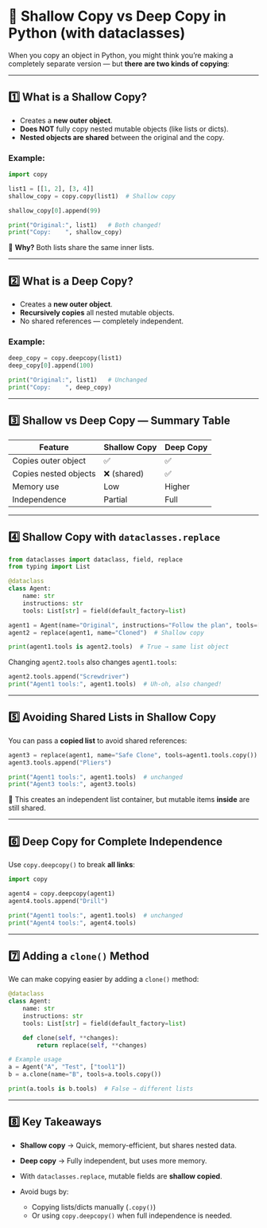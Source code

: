 # 📘 Shallow Copy vs Deep Copy in Python (with dataclasses)

When you copy an object in Python, you might think you’re making a completely separate version — but **there are two kinds of copying**:

---

## 1️⃣ What is a Shallow Copy?
- Creates a **new outer object**.
- **Does NOT** fully copy nested mutable objects (like lists or dicts).
- **Nested objects are shared** between the original and the copy.

### Example:
```python
import copy

list1 = [[1, 2], [3, 4]]
shallow_copy = copy.copy(list1)  # Shallow copy

shallow_copy[0].append(99)

print("Original:", list1)   # Both changed!
print("Copy:    ", shallow_copy)
````

📌 **Why?** Both lists share the same inner lists.

---

## 2️⃣ What is a Deep Copy?

* Creates a **new outer object**.
* **Recursively copies** all nested mutable objects.
* No shared references — completely independent.

### Example:

```python
deep_copy = copy.deepcopy(list1)
deep_copy[0].append(100)

print("Original:", list1)   # Unchanged
print("Copy:    ", deep_copy)
```

---

## 3️⃣ Shallow vs Deep Copy — Summary Table

| Feature               | Shallow Copy | Deep Copy |
| --------------------- | ------------ | --------- |
| Copies outer object   | ✅            | ✅         |
| Copies nested objects | ❌ (shared)   | ✅         |
| Memory use            | Low          | Higher    |
| Independence          | Partial      | Full      |

---

## 4️⃣ Shallow Copy with `dataclasses.replace`

```python
from dataclasses import dataclass, field, replace
from typing import List

@dataclass
class Agent:
    name: str
    instructions: str
    tools: List[str] = field(default_factory=list)

agent1 = Agent(name="Original", instructions="Follow the plan", tools=["Hammer", "Wrench"])
agent2 = replace(agent1, name="Cloned")  # Shallow copy

print(agent1.tools is agent2.tools)  # True → same list object
```

Changing `agent2.tools` also changes `agent1.tools`:

```python
agent2.tools.append("Screwdriver")
print("Agent1 tools:", agent1.tools)  # Uh-oh, also changed!
```

---

## 5️⃣ Avoiding Shared Lists in Shallow Copy

You can pass a **copied list** to avoid shared references:

```python
agent3 = replace(agent1, name="Safe Clone", tools=agent1.tools.copy())
agent3.tools.append("Pliers")

print("Agent1 tools:", agent1.tools)  # unchanged
print("Agent3 tools:", agent3.tools)
```

📌 This creates an independent list container, but mutable items **inside** are still shared.

---

## 6️⃣ Deep Copy for Complete Independence

Use `copy.deepcopy()` to break **all links**:

```python
import copy

agent4 = copy.deepcopy(agent1)
agent4.tools.append("Drill")

print("Agent1 tools:", agent1.tools)  # unchanged
print("Agent4 tools:", agent4.tools)
```

---

## 7️⃣ Adding a `clone()` Method

We can make copying easier by adding a `clone()` method:

```python
@dataclass
class Agent:
    name: str
    instructions: str
    tools: List[str] = field(default_factory=list)

    def clone(self, **changes):
        return replace(self, **changes)

# Example usage
a = Agent("A", "Test", ["tool1"])
b = a.clone(name="B", tools=a.tools.copy())

print(a.tools is b.tools)  # False → different lists
```

---

## 8️⃣ Key Takeaways

* **Shallow copy** → Quick, memory-efficient, but shares nested data.
* **Deep copy** → Fully independent, but uses more memory.
* With `dataclasses.replace`, mutable fields are **shallow copied**.
* Avoid bugs by:

  * Copying lists/dicts manually (`.copy()`)
  * Or using `copy.deepcopy()` when full independence is needed.

